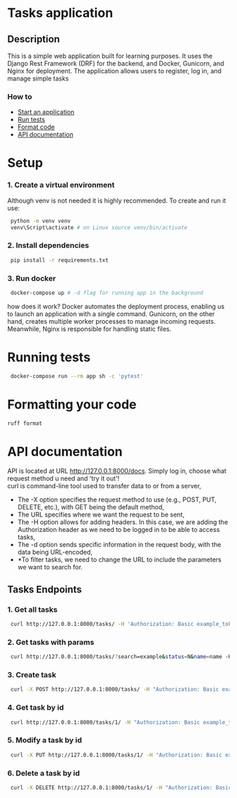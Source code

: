 # Tasks application
## Description
This is a simple web application built for learning purposes. It uses the Django Rest Framework (DRF) for the backend, and Docker, Gunicorn, and Nginx for deployment. The application allows users to register, log in, and manage simple tasks </br>
### How to
- [Start an application](#ap)
- [Run tests](#tests)
- [Format code](#formatCode)
- [API documentation](#API)
<a id='app'></a>
# Setup
### 1. Create a virtual environment 
Although venv is not needed it is highly recommended. To create and run it use:
```bash
 python -m venv venv
 venv\Script\activate # on Linux source venv/bin/activate 
```
### 2. Install dependencies
```bash
 pip install -r requirements.txt
```
### 3. Run docker 
```bash
 docker-compose up # -d flag for running app in the background
```
how does it work? Docker automates the deployment process, enabling us to launch an application with a single command. Gunicorn, on the other hand, creates multiple worker processes to manage incoming requests. Meanwhile, Nginx is responsible for handling static files.

<a id='tests'></a>
# Running tests
```bash
 docker-compose run --rm app sh -c 'pytest'
```

<a id='formatCode'> </a>
# Formatting your code 
```bash
ruff format
```
<a id='API'></a>
# API documentation 
API is located at URL http://127.0.0.1:8000/docs. Simply log in, choose what request method u need and 'try it out'!<br/>
curl is command-line tool used to transfer data to or from a server,
- The -X option specifies the request method to use (e.g., POST, PUT, DELETE, etc.), with GET being the default method,
- The URL specifies where we want the request to be sent,
- The -H option allows for adding headers. In this case, we are adding the Authorization header as we need to be logged in to be able to access tasks,
- The -d option sends specific information in the request body, with the data being URL-encoded,
- *To filter tasks, we need to change the URL to include the parameters we want to search for.
## Tasks Endpoints
### 1. Get all tasks
```bash
 curl http://127.0.0.1:8000/tasks/ -H 'Authorization: Basic example_token'
```
### 2. Get tasks with params
```bash
 curl http://127.0.0.1:8000/tasks/?search=example&status=N&name=name -H 'Authorization: Basic example_token
```
### 3. Create task
```bash
 curl -X POST http://127.0.0.1:8000/tasks/ -H "Authorization: Basic example_token" -d "name=NewTask&description=Taskdescription&status=P&user=1"
```
### 4. Get task by id
```bash
 curl http://127.0.0.1:8000/tasks/1/ -H "Authorization: Basic example_token"
```
### 5. Modify a task by id
```bash
 curl -X PUT http://127.0.0.1:8000/tasks/1/ -H "Authorization: Basic example_token" -d "name=newName&description=newDescription&status=C&user=1"
```
### 6. Delete a task by id
```bash
 curl -X DELETE http://127.0.0.1:8000/tasks/1/ -H "Authorization: Basic example_token" 
```
